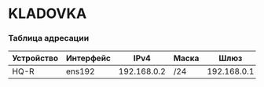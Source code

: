# KLADOVKA
### Таблица адресации
|Устройство|Интерфейс|IPv4        |Маска|Шлюз         |
| -------  | ------- | --         | --- | --          |
| HQ-R     | ens192  |192.168.0.2 | /24 | 192.168.0.1 |
